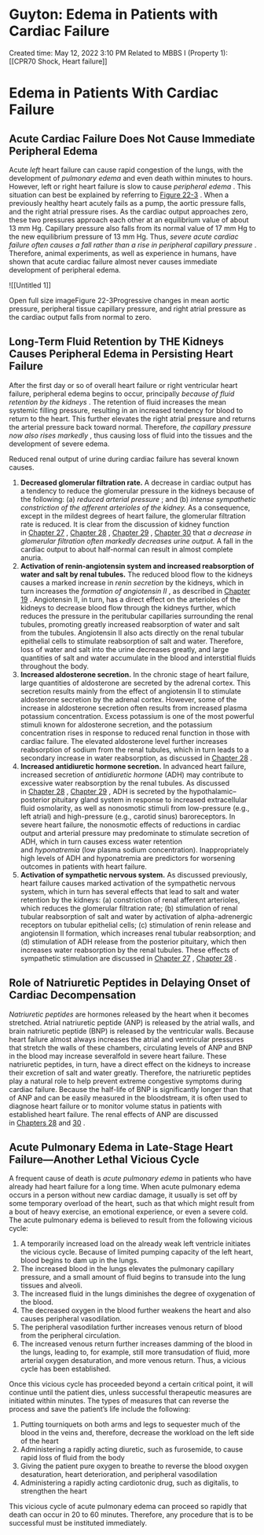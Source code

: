 # Guyton: Edema in Patients with Cardiac Failure

Created time: May 12, 2022 3:10 PM
Related to MBBS I (Property 1): [[CPR70 Shock, Heart failure]]

# Edema in Patients With Cardiac Failure

## Acute Cardiac Failure Does Not Cause Immediate Peripheral Edema

Acute *left* heart failure can cause rapid congestion of the lungs, with the development of *pulmonary edema* and even death within minutes to hours. However, left or right heart failure is slow to cause *peripheral edema* . This situation can best be explained by referring to [Figure 22-3](https://www-clinicalkey-com.eproxy.lib.hku.hk/f0020) . When a previously healthy heart acutely fails as a pump, the aortic pressure falls, and the right atrial pressure rises. As the cardiac output approaches zero, these two pressures approach each other at an equilibrium value of about 13 mm Hg. Capillary pressure also falls from its normal value of 17 mm Hg to the new equilibrium pressure of 13 mm Hg. Thus, *severe acute cardiac failure often causes a fall rather than a rise in peripheral capillary pressure* . Therefore, animal experiments, as well as experience in humans, have shown that acute cardiac failure almost never causes immediate development of peripheral edema.

![[Untitled 1]]

Open full size imageFigure 22-3Progressive changes in mean aortic pressure, peripheral tissue capillary pressure, and right atrial pressure as the cardiac output falls from normal to zero.

## Long-Term Fluid Retention by THE Kidneys Causes Peripheral Edema in Persisting Heart Failure

After the first day or so of overall heart failure or right ventricular heart failure, peripheral edema begins to occur, principally *because of fluid retention by the kidneys* . The retention of fluid increases the mean systemic filling pressure, resulting in an increased tendency for blood to return to the heart. This further elevates the right atrial pressure and returns the arterial pressure back toward normal. Therefore, *the capillary pressure now also rises markedly* , thus causing loss of fluid into the tissues and the development of severe edema.

Reduced renal output of urine during cardiac failure has several known causes.

1. **Decreased glomerular filtration rate.** A decrease in cardiac output has a tendency to reduce the glomerular pressure in the kidneys because of the following: (a) *reduced arterial pressure* ; and (b) *intense sympathetic constriction of the afferent arterioles of the kidney.* As a consequence, except in the mildest degrees of heart failure, the glomerular filtration rate is reduced. It is clear from the discussion of kidney function in [Chapter 27](https://www-clinicalkey-com.eproxy.lib.hku.hk/#!/content/3-s2.0-B9780323597128000278) , [Chapter 28](https://www-clinicalkey-com.eproxy.lib.hku.hk/#!/content/3-s2.0-B978032359712800028X) , [Chapter 29](https://www-clinicalkey-com.eproxy.lib.hku.hk/#!/content/3-s2.0-B9780323597128000291) , [Chapter 30](https://www-clinicalkey-com.eproxy.lib.hku.hk/#!/content/3-s2.0-B9780323597128000308) that *a decrease in glomerular filtration often markedly decreases urine output.* A fall in the cardiac output to about half-normal can result in almost complete anuria.
2. **Activation of renin-angiotensin system and increased reabsorption of water and salt by renal tubules.** The reduced blood flow to the kidneys causes a marked increase in *renin secretion* by the kidneys, which in turn increases the *formation of angiotensin II* , as described in [Chapter 19](https://www-clinicalkey-com.eproxy.lib.hku.hk/#!/content/3-s2.0-B9780323597128000199) . Angiotensin II, in turn, has a direct effect on the arterioles of the kidneys to decrease blood flow through the kidneys further, which reduces the pressure in the peritubular capillaries surrounding the renal tubules, promoting greatly increased reabsorption of water and salt from the tubules. Angiotensin II also acts directly on the renal tubular epithelial cells to stimulate reabsorption of salt and water. Therefore, loss of water and salt into the urine decreases greatly, and large quantities of salt and water accumulate in the blood and interstitial fluids throughout the body.
3. **Increased aldosterone secretion.** In the chronic stage of heart failure, large quantities of aldosterone are secreted by the adrenal cortex. This secretion results mainly from the effect of angiotensin II to stimulate aldosterone secretion by the adrenal cortex. However, some of the increase in aldosterone secretion often results from increased plasma potassium concentration. Excess potassium is one of the most powerful stimuli known for aldosterone secretion, and the potassium concentration rises in response to reduced renal function in those with cardiac failure. The elevated aldosterone level further increases reabsorption of sodium from the renal tubules, which in turn leads to a secondary increase in water reabsorption, as discussed in [Chapter 28](https://www-clinicalkey-com.eproxy.lib.hku.hk/#!/content/3-s2.0-B978032359712800028X) .
4. **Increased antidiuretic hormone secretion.** In advanced heart failure, increased secretion of *antidiuretic hormone* (ADH) may contribute to excessive water reabsorption by the renal tubules. As discussed in [Chapter 28](https://www-clinicalkey-com.eproxy.lib.hku.hk/#!/content/3-s2.0-B978032359712800028X) , [Chapter 29](https://www-clinicalkey-com.eproxy.lib.hku.hk/#!/content/3-s2.0-B9780323597128000291) , ADH is secreted by the hypothalamic–posterior pituitary gland system in response to increased extracellular fluid osmolarity, as well as nonosmotic stimuli from low-pressure (e.g., left atrial) and high-pressure (e.g., carotid sinus) baroreceptors. In severe heart failure, the nonosmotic effects of reductions in cardiac output and arterial pressure may predominate to stimulate secretion of ADH, which in turn causes excess water retention and *hyponatremia* (low plasma sodium concentration). Inappropriately high levels of ADH and hyponatremia are predictors for worsening outcomes in patients with heart failure.
5. **Activation of sympathetic nervous system.** As discussed previously, heart failure causes marked activation of the sympathetic nervous system, which in turn has several effects that lead to salt and water retention by the kidneys: (a) constriction of renal afferent arterioles, which reduces the glomerular filtration rate; (b) stimulation of renal tubular reabsorption of salt and water by activation of alpha-adrenergic receptors on tubular epithelial cells; (c) stimulation of renin release and angiotensin II formation, which increases renal tubular reabsorption; and (d) stimulation of ADH release from the posterior pituitary, which then increases water reabsorption by the renal tubules. These effects of sympathetic stimulation are discussed in [Chapter 27](https://www-clinicalkey-com.eproxy.lib.hku.hk/#!/content/3-s2.0-B9780323597128000278) , [Chapter 28](https://www-clinicalkey-com.eproxy.lib.hku.hk/#!/content/3-s2.0-B978032359712800028X) .

## Role of Natriuretic Peptides in Delaying Onset of Cardiac Decompensation

*Natriuretic peptides* are hormones released by the heart when it becomes stretched. Atrial natriuretic peptide (ANP) is released by the atrial walls, and brain natriuretic peptide (BNP) is released by the ventricular walls. Because heart failure almost always increases the atrial and ventricular pressures that stretch the walls of these chambers, circulating levels of ANP and BNP in the blood may increase severalfold in severe heart failure. These natriuretic peptides, in turn, have a direct effect on the kidneys to increase their excretion of salt and water greatly. Therefore, the natriuretic peptides play a natural role to help prevent extreme congestive symptoms during cardiac failure. Because the half-life of BNP is significantly longer than that of ANP and can be easily measured in the bloodstream, it is often used to diagnose heart failure or to monitor volume status in patients with established heart failure. The renal effects of ANP are discussed in [Chapters 28](https://www-clinicalkey-com.eproxy.lib.hku.hk/#!/content/3-s2.0-B978032359712800028X) and [30](https://www-clinicalkey-com.eproxy.lib.hku.hk/#!/content/3-s2.0-B9780323597128000308) .

## Acute Pulmonary Edema in Late-Stage Heart Failure—Another Lethal Vicious Cycle

A frequent cause of death is *acute pulmonary edema* in patients who have already had heart failure for a long time. When acute pulmonary edema occurs in a person without new cardiac damage, it usually is set off by some temporary overload of the heart, such as that which might result from a bout of heavy exercise, an emotional experience, or even a severe cold. The acute pulmonary edema is believed to result from the following vicious cycle:

1. A temporarily increased load on the already weak left ventricle initiates the vicious cycle. Because of limited pumping capacity of the left heart, blood begins to dam up in the lungs.
2. The increased blood in the lungs elevates the pulmonary capillary pressure, and a small amount of fluid begins to transude into the lung tissues and alveoli.
3. The increased fluid in the lungs diminishes the degree of oxygenation of the blood.
4. The decreased oxygen in the blood further weakens the heart and also causes peripheral vasodilation.
5. The peripheral vasodilation further increases venous return of blood from the peripheral circulation.
6. The increased venous return further increases damming of the blood in the lungs, leading to, for example, still more transudation of fluid, more arterial oxygen desaturation, and more venous return. Thus, a vicious cycle has been established.

Once this vicious cycle has proceeded beyond a certain critical point, it will continue until the patient dies, unless successful therapeutic measures are initiated within minutes. The types of measures that can reverse the process and save the patient’s life include the following:

1. Putting tourniquets on both arms and legs to sequester much of the blood in the veins and, therefore, decrease the workload on the left side of the heart
2. Administering a rapidly acting diuretic, such as furosemide, to cause rapid loss of fluid from the body
3. Giving the patient pure oxygen to breathe to reverse the blood oxygen desaturation, heart deterioration, and peripheral vasodilation
4. Administering a rapidly acting cardiotonic drug, such as digitalis, to strengthen the heart

This vicious cycle of acute pulmonary edema can proceed so rapidly that death can occur in 20 to 60 minutes. Therefore, any procedure that is to be successful must be instituted immediately.